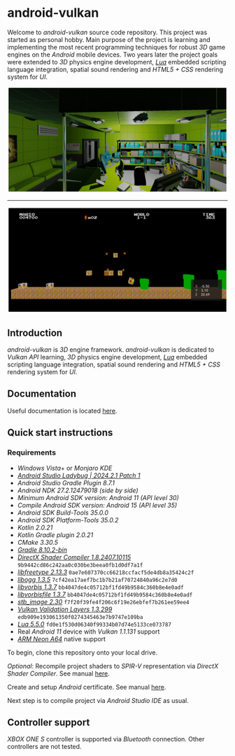 # android-vulkan

Welcome to _android-vulkan_ source code repository. This project was started as personal hobby. Main purpose of the project is learning and implementing the most recent programming techniques for robust _3D_ game engines on the _Android_ mobile devices. Two years later the project goals were extended to _3D_ physics engine development, [_Lua_](https://en.wikipedia.org/wiki/Lua_(programming_language)) embedded scripting language integration, spatial sound rendering and _HTML5 + CSS_ rendering system for _UI_.

<img src="./docs/images/preview.png"/>

---

<img src="./docs/images/preview-002.png"/>


## Introduction

_android-vulkan_ is _3D_ engine framework. _android-vulkan_ is dedicated to _Vulkan API_ learning, _3D_ physics engine development, [_Lua_](https://en.wikipedia.org/wiki/Lua_(programming_language)) embedded scripting language integration, spatial sound rendering and _HTML5 + CSS_ rendering system for _UI_.

## Documentation

Useful documentation is located [here](docs/documentation.md).

## Quick start instructions

### Requirements

* _Windows Vista_+ or _Monjaro KDE_
* [_Android Studio Ladybug | 2024.2.1 Patch 1_](https://developer.android.com/studio)
* _Android Studio Gradle Plugin 8.7.1_
* _Android NDK 27.2.12479018 (side by side)_
* _Minimum _Android SDK_ version: Android 11 (API level 30)_
* _Compile _Android SDK_ version: Android 15 (API level 35)_
* _Android SDK Build-Tools 35.0.0_
* _Android SDK Platform-Tools 35.0.2_
* _Kotlin 2.0.21_
* _Kotlin Gradle plugin 2.0.21_
* _CMake 3.30.5_
* [_Gradle 8.10.2-bin_](https://services.gradle.org/distributions/)
* [_DirectX Shader Compiler 1.8.2407.10115_](https://github.com/microsoft/DirectXShaderCompiler) `9b9442cd86c242aa0c030be3beea0fb1d0df7a1f`
* [_libfreetype 2.13.3_](https://gitlab.freedesktop.org/freetype/freetype) `0ae7e607370cc66218ccfacf5de4db8a35424c2f`
* [_libogg 1.3.5_](https://gitlab.xiph.org/xiph/ogg) `7cf42ea17aef7bc1b7b21af70724840a96c2e7d0`
* [_libvorbis 1.3.7_](https://gitlab.xiph.org/xiph/vorbis) `bb4047de4c05712bf1fd49b9584c360b8e4e0adf`
* [_libvorbisfile 1.3.7_](https://gitlab.xiph.org/xiph/vorbis) `bb4047de4c05712bf1fd49b9584c360b8e4e0adf`
* [_stb_image 2.30_](https://github.com/nothings/stb) `f7f20f39fe4f206c6f19e26ebfef7b261ee59ee4`
* [_Vulkan Validation Layers 1.3.299_](https://github.com/KhronosGroup/Vulkan-ValidationLayers) `edb909e193061350f0274345463e7b9747e109ba`
* [_Lua 5.5.0_](https://github.com/lua/lua) `fd0e1f530d06340f99334b07d74e5133ce073787`
* Real _Android 11_ device with _Vulkan 1.1.131_ support
* [_ARM Neon A64_](https://developer.arm.com/architectures/instruction-sets/simd-isas/neon/neon-programmers-guide-for-armv8-a/introducing-neon-for-armv8-a) native support

To begin, clone this repository onto your local drive.

_Optional_: Recompile project shaders to _SPIR-V_ representation via _DirectX Shader Compiler_. See manual [here](docs/shader-compilation.md).

Create and setup _Android_ certificate. See manual [here](docs/release-build.md).

Next step is to compile project via _Android Studio IDE_ as usual.

## Controller support

_XBOX ONE S_ controller is supported via _Bluetooth_ connection. Other controllers are not tested.
